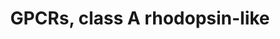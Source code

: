 ---
annotations:
- id: PW:0000125
  parent: signaling pathway
  type: Pathway Ontology
  value: G protein mediated signaling pathway
authors:
- Nsalomonis
- MaintBot
- BruceConklin
- Khanspers
- Christine Chichester
- Egonw
- Eweitz
description: This pathway was created using the GPCRDB (Horn et al., 1998), http://www.gpcr.org/7tm/
  (originally at http://www.cmbi.kun.nl/7tm/). The groupings are based on the GPCR
  phylogenetic tree available from the GPCRDB and the training sets used by Karchin
  et al. (Bioinformatics, 2002, pg. 147-159). The labels indicate children and grandchildren
  of the various classes of GPCRs as described by these references.
last-edited: 2021-05-23
organisms:
- Mus musculus
redirect_from:
- /index.php/Pathway:WP189
- /instance/WP189
- /instance/WP189_rr117889
revision: r117889
schema-jsonld:
- '@context': https://schema.org/
  '@id': https://wikipathways.github.io/pathways/WP189.html
  '@type': Dataset
  creator:
    '@type': Organization
    name: WikiPathways
  description: This pathway was created using the GPCRDB (Horn et al., 1998), http://www.gpcr.org/7tm/
    (originally at http://www.cmbi.kun.nl/7tm/). The groupings are based on the GPCR
    phylogenetic tree available from the GPCRDB and the training sets used by Karchin
    et al. (Bioinformatics, 2002, pg. 147-159). The labels indicate children and grandchildren
    of the various classes of GPCRs as described by these references.
  keywords:
  - Adora2a
  - Adora2b
  - Adora3
  - Adra1a
  - Adra1b
  - Adra1d
  - Adra2a
  - Adra2b
  - Adra2c
  - Adrb1
  - Adrb2
  - Adrb3
  - Agtr1
  - Agtr1b
  - Agtr2
  - Agtrl1
  - Avp
  - Avpr1a
  - Avpr1b
  - Avpr2
  - Bdkrb1
  - Bdkrb2
  - Blr1
  - Brs3
  - C3ar1
  - C5r1
  - Ccbp2
  - Cckar
  - Cckbr
  - Ccr1
  - Ccr1l1
  - Ccr2
  - Ccr3
  - Ccr4
  - Ccr5
  - Ccr6
  - Ccr8
  - Ccr9
  - Ccrl2
  - Chrm1
  - Chrm2
  - Chrm3
  - Chrm4
  - Cmklr1
  - Cmkor1
  - Cnr1
  - Cnr2
  - Cx3cr1
  - Cxcr3
  - Cxcr4
  - Cysltr1
  - Dopamine
  - Drd3
  - Drd4
  - Ednrb
  - F2r
  - F2rl1
  - F2rl2
  - F2rl3
  - Fpr-rs1
  - Fpr-rs2
  - Fpr-rs3
  - Fpr-rs4
  - Fpr1
  - Fprl1
  - Fshr
  - Gabbr1
  - Galr1
  - Galr2
  - Galr3
  - Gpr109b
  - Gpr12
  - Gpr19
  - Gpr27
  - Gpr3
  - Gpr30
  - Gpr33
  - Gpr34
  - Gpr35
  - Gpr37
  - Gpr37l1
  - Gpr44
  - Gpr45
  - Gpr50
  - Gpr63
  - Gpr65
  - Gpr83
  - Gpr87
  - Grpr
  - Histamine
  - Hrh1
  - Hrh2
  - Htr1a
  - Htr1b
  - Htr1d
  - Htr1f
  - Htr2a
  - Htr2b
  - Htr2c
  - Htr4
  - Htr5a
  - Htr5b
  - Htr6
  - Htr7
  - Il8rb
  - Lhcgr
  - Ltb4r1
  - Mas1
  - Mc1r
  - Mc2r
  - Mc3r
  - Mc4r
  - Mc5r
  - Melatonin
  - Mtnr1a
  - Nmbr
  - Nmur1
  - Npy1r
  - Npy2r
  - Npy5r
  - Npy6r
  - Ntsr1
  - Ntsr2
  - Olfr1355
  - Olfr143
  - Olfr144
  - Olfr145
  - Olfr146
  - Olfr148
  - Olfr15
  - Olfr151
  - Olfr155
  - Olfr156
  - Olfr157
  - Olfr159
  - Olfr16
  - Olfr160
  - Olfr17
  - Olfr19
  - Olfr2
  - Olfr242
  - Olfr27
  - Olfr44
  - Olfr480
  - Olfr49
  - Olfr6
  - Olfr70
  - Olfr701
  - Olfr703
  - Olfr704
  - Olfr705
  - Olfr706
  - Olfr707
  - Olfr708
  - Olfr71
  - Olfr710
  - Olfr711
  - Olfr713
  - Olfr714
  - Olfr715
  - Olfr716
  - Olfr749
  - Olfr870
  - Olfr874
  - Olfr876
  - Olfr878
  - Olfr887
  - Olfr888
  - Olfr889
  - Olfr893
  - Olfr894
  - Olfr926
  - Olfr930
  - Olfr933
  - Olfr934
  - Olfr937
  - Olfr938
  - Olfr943
  - Olfr944
  - Olfr945
  - Olfr948
  - Olfr954
  - Olfr955
  - Olfr957
  - Olfr959
  - Olfr960
  - Olfr961
  - Olfr968
  - Olfr970
  - Olfr971
  - Olfr972
  - Opn1mw
  - Opn1sw
  - Opn3
  - Opn4
  - Oprd1
  - Oprk1
  - Oprl1
  - Oprm1
  - Oxt
  - Oxtr
  - P2ry1
  - P2ry12
  - P2ry13
  - P2ry14
  - P2ry2
  - P2ry4
  - P2ry6
  - Ppyr1
  - Ptafr
  - Ptgdr
  - Ptger1
  - Ptger2
  - Ptger3
  - Ptger4
  - Ptgfr
  - Ptgir
  - Q9EPG0
  - Q9EPV1
  - Q9EQ94
  - Rgr
  - Rho
  - Rrh
  - Serotonin
  - Sstr1
  - Sstr2
  - Sstr3
  - Sstr4
  - Sstr5
  - Sucnr1
  - Tbxa2r
  - Tcp10c
  - Thromboxane
  - Trhr
  - Trhr2
  - Tshr
  license: CC0
  name: GPCRs, class A rhodopsin-like
seo: CreativeWork
title: GPCRs, class A rhodopsin-like
wpid: WP189
---